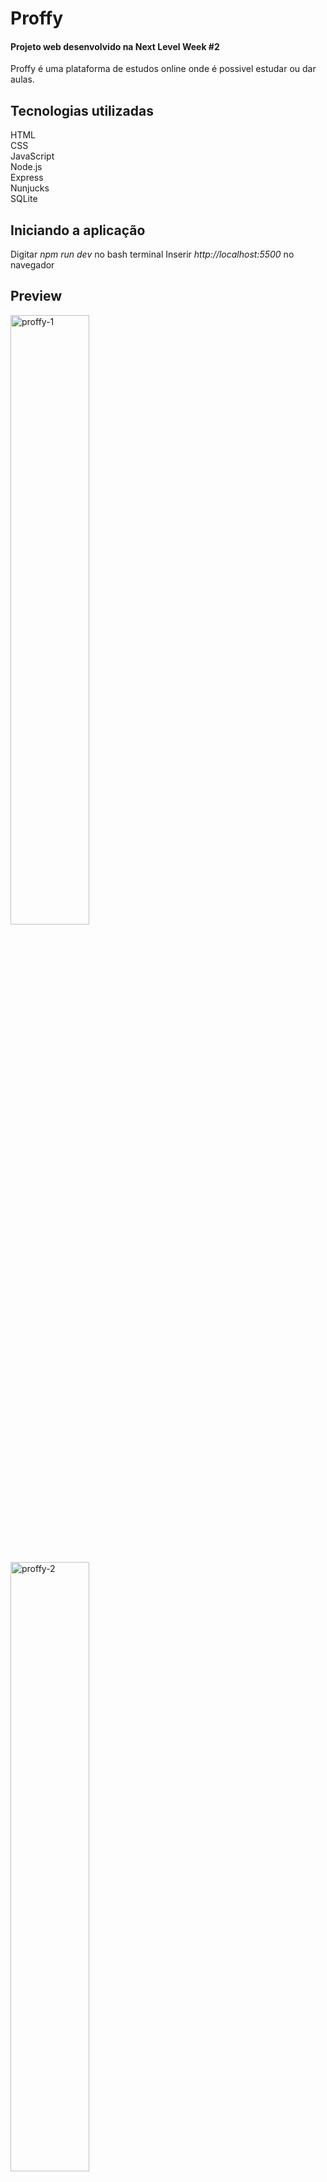 # Proffy 

#### Projeto web desenvolvido na Next Level Week #2
<p>Proffy é uma plataforma de estudos online onde é possivel estudar ou dar aulas.</p>

## Tecnologias utilizadas
HTML <br>
CSS  <br>
JavaScript <br>
Node.js <br>
Express <br>
Nunjucks <br>
SQLite

## Iniciando a aplicação
 Digitar *npm run dev* no bash terminal
 Inserir *http://localhost:5500* no navegador 

## Preview
<p align="left" >
  <img src="https://i.ibb.co/KrjbDmy/proffy-1.png" alt="proffy-1" border="0" width="50%"> 
</p><br>

<p align="left">
  <img src="https://i.ibb.co/FbTB5fY/proffy-2.png" alt="proffy-2" border="0" width="50%">
</p><br>

<p align="left">
<img src="https://i.ibb.co/zVwzzYm/proffy-3.png" alt="proffy-3" border="0" width="50%">

</p><br>

<p align="left">
  <img src="https://i.ibb.co/DgQMWMJ/proffy-4.png" alt="proffy-4" border="0" width="30%" height="40%">
</p>

